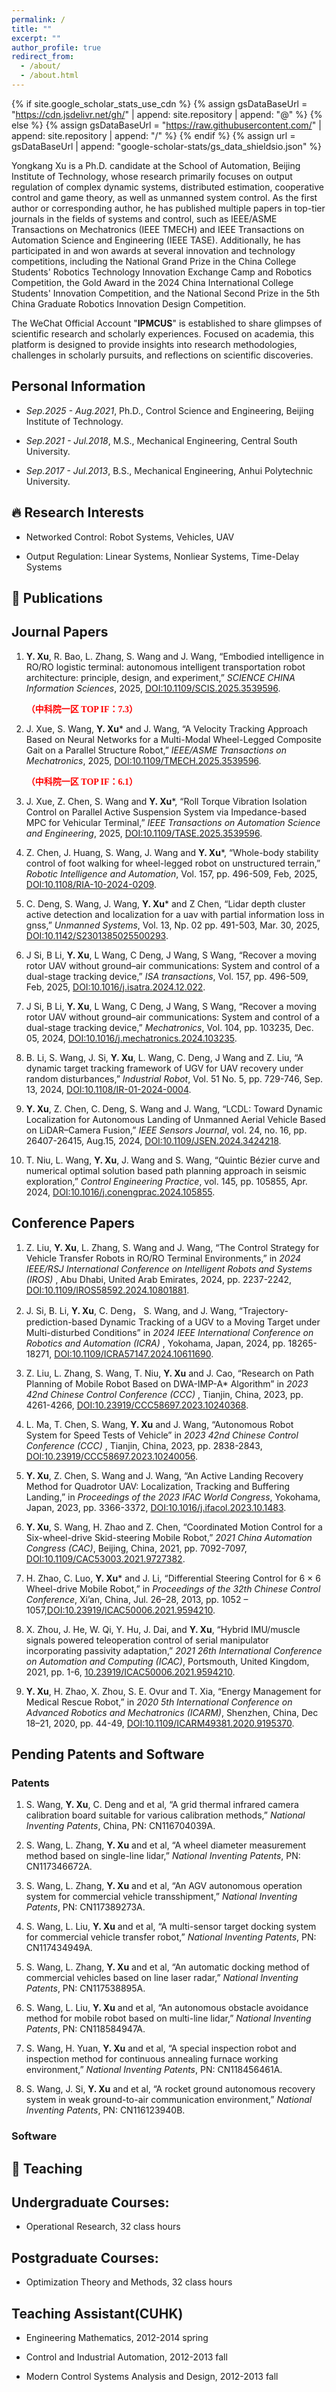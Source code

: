 ```yaml
---
permalink: /
title: ""
excerpt: ""
author_profile: true
redirect_from: 
  - /about/
  - /about.html
---
```


{% if site.google_scholar_stats_use_cdn %}
{% assign gsDataBaseUrl = "https://cdn.jsdelivr.net/gh/" | append: site.repository | append: "@" %}
{% else %}
{% assign gsDataBaseUrl = "https://raw.githubusercontent.com/" | append: site.repository | append: "/" %}
{% endif %}
{% assign url = gsDataBaseUrl | append: "google-scholar-stats/gs_data_shieldsio.json" %}


<!-- Homepage  -->
<section id="-about-me" data-level="1">

  <p>Yongkang Xu is a Ph.D. candidate at the School of Automation, Beijing Institute of Technology, whose research primarily focuses on output regulation of complex dynamic systems, distributed estimation, cooperative control and game theory, as well as unmanned system control. As the first author or corresponding author, he has published multiple papers in top-tier journals in the fields of systems and control, such as IEEE/ASME Transactions on Mechatronics (IEEE TMECH) and IEEE Transactions on Automation Science and Engineering (IEEE TASE). Additionally, he has participated in and won awards at several innovation and technology competitions, including the National Grand Prize in the China College Students' Robotics Technology Innovation Exchange Camp and Robotics Competition, the Gold Award in the 2024 China International College Students' Innovation Competition, and the National Second Prize in the 5th China Graduate Robotics Innovation Design Competition.</p>
  <p>The WeChat Official Account "<b>IPMCUS</b>" is established to share glimpses of scientific research and scholarly experiences. Focused on academia, this platform is designed to provide insights into research methodologies, challenges in scholarly pursuits, and reflections on scientific discoveries.</p>

 <h1><i class="fa fa-vcard-o" aria-hidden="true"></i> Personal Information</h1>

 <ul>
<!--    <li><p><i>Nov.2020 - Now</i>, Professor, Control Science and Engineering, Beijing Institute of Technology.</p></li>
   <li><p><i>Aug.2015 - Sep.2018</i>, Postdoctoral Fellow, Automation Engineering, City University of Hong Kong.</p></li> -->
   <li><p><i>Sep.2025 - Aug.2021</i>, Ph.D., Control Science and Engineering, Beijing Institute of Technology.</p></li>
   <li><p><i>Sep.2021 - Jul.2018</i>, M.S., Mechanical Engineering, Central South University.</p></li>
   <li><p><i>Sep.2017 - Jul.2013</i>, B.S., Mechanical Engineering, Anhui Polytechnic University.</p></li>
 </ul>

 <h1> 🔥 Research Interests </h1>

 <ul>
   <li><p>Networked Control: Robot Systems, Vehicles, UAV</p>
   </li>
   <li><p>Output Regulation: Linear Systems, Nonliear Systems, Time-Delay Systems</p>
   </li>
 </ul>

</section>


<!-- Publications -->
<section id="-publications" data-level="1">

<h2> 📝 Publications </h2>

<section id="-journal-papers" data-level="2">
<h2>Journal Papers</h2>

<ol>
<li><p><b>Y. Xu</b>, R. Bao, L. Zhang, S. Wang and J. Wang, &ldquo;Embodied intelligence in RO/RO logistic terminal: autonomous intelligent transportation robot architecture: principle, design, and experiment,&rdquo; <i>SCIENCE CHINA Information Sciences</i>, 2025, <a href="https://scholar.google.com/scholar?hl=zh-CN&as_sdt=0%2C5&q=10.1109%2FTASE.2025.3539596&btnG=">DOI:10.1109/SCIS.2025.3539596</a>.</p><b><span style="font-family: serif; color: red;">（中科院一区 TOP IF：7.3）</span></b>
</li>

<li><p>J. Xue, S. Wang, <b>Y. Xu</b>* and J. Wang, &ldquo;A Velocity Tracking Approach Based on Neural Networks for a Multi-Modal Wheel-Legged Composite Gait on a Parallel Structure Robot,&rdquo; <i>IEEE/ASME Transactions on Mechatronics</i>, 2025, <a href="https://scholar.google.com/scholar?hl=zh-CN&as_sdt=0%2C5&q=10.1109%2FTASE.2025.3539596&btnG=">DOI:10.1109/TMECH.2025.3539596</a>. </p><b><span style="font-family: serif; color: red;">（中科院一区 TOP IF：6.1）</span></b></p>
</li>

<li><p>J. Xue, Z. Chen, S. Wang and <b>Y. Xu</b>*, &ldquo;Roll Torque Vibration Isolation Control on Parallel Active Suspension System via Impedance-based MPC for Vehicular Terminal,&rdquo; <i>IEEE Transactions on Automation Science and Engineering</i>, 2025, <a href="https://scholar.google.com/scholar?hl=zh-CN&as_sdt=0%2C5&q=10.1109%2FTASE.2025.3539596&btnG=">DOI:10.1109/TASE.2025.3539596</a>.</p>
</li>

<li><p>Z. Chen, J. Huang, S. Wang, J. Wang and <b>Y. Xu</b>*, &ldquo;Whole-body stability control of foot walking for wheel-legged robot on unstructured terrain,&rdquo; <i>Robotic Intelligence and Automation</i>, Vol. 157, pp. 496-509, Feb, 2025, <a href="https://scholar.google.com/scholar?hl=zh-CN&as_sdt=0%2C5&q=10.1108%2FRIA-10-2024-0209&btnG=">DOI:10.1108/RIA-10-2024-0209</a>.</p>
</li>

<li><p>C. Deng, S. Wang, J. Wang, <b>Y. Xu</b>* and Z Chen, &ldquo;Lidar depth cluster active detection and localization for a uav with partial information loss in gnss,&rdquo; <i>Unmanned Systems</i>, Vol. 13, Np. 02 pp. 491-503, Mar. 30, 2025, <a href="https://scholar.google.com/scholar?hl=zh-CN&as_sdt=0%2C5&q=10.1142%2FS2301385025500293&btnG=">DOI:10.1142/S2301385025500293</a>.</p>
</li>

<li><p>J Si, B Li, <b>Y. Xu</b>, L Wang, C Deng, J Wang, S Wang, &ldquo;Recover a moving rotor UAV without ground–air communications: System and control of a dual-stage tracking device,&rdquo; <i>ISA transactions</i>, Vol. 157, pp. 496-509, Feb, 2025, <a href="https://scholar.google.com/scholar?hl=zh-CN&as_sdt=0%2C5&q=10.1016%2Fj.isatra.2024.12.022&btnG=">DOI:10.1016/j.isatra.2024.12.022</a>.</p>
</li>

<li><p>J Si, B Li, <b>Y. Xu</b>, L Wang, C Deng, J Wang, S Wang, &ldquo;Recover a moving rotor UAV without ground–air communications: System and control of a dual-stage tracking device,&rdquo; <i>Mechatronics</i>, Vol. 104, pp. 103235, Dec. 05, 2024, <a href="https://scholar.google.com/scholar?hl=zh-CN&as_sdt=0%2C5&q=10.1016%2Fj.mechatronics.2024.103235&btnG=">DOI:10.1016/j.mechatronics.2024.103235</a>.</p>
</li>

<li><p>B. Li, S. Wang, J. Si, <b>Y. Xu</b>, L. Wang, C. Deng, J Wang and Z. Liu, &ldquo;A dynamic target tracking framework of UGV for UAV recovery under random disturbances,&rdquo; <i>Industrial Robot</i>, Vol. 51 No. 5, pp. 729-746, Sep. 13, 2024, <a href="https://scholar.google.com/scholar?hl=zh-CN&as_sdt=0%2C5&q=10.1108%2FIR-01-2024-0004&btnG=">DOI:10.1108/IR-01-2024-0004</a>.</p>
</li>

<li><p><b>Y. Xu</b>, Z. Chen, C. Deng, S. Wang and J. Wang, &ldquo;LCDL: Toward Dynamic Localization for Autonomous Landing of Unmanned Aerial Vehicle Based on LiDAR–Camera Fusion,&rdquo; <i>IEEE Sensors Journal</i>, vol. 24, no. 16, pp. 26407-26415, Aug.15, 2024, <a href="https://scholar.google.com/scholar?hl=zh-CN&as_sdt=0%2C5&q=10.1109%2FJSEN.2024.3424218&btnG=">DOI:10.1109/JSEN.2024.3424218</a>.</p>
</li>

<li><p>T. Niu, L. Wang, <b>Y. Xu</b>, J. Wang and S. Wang, &ldquo;Quintic Bézier curve and numerical optimal solution based path planning approach in seismic exploration,&rdquo; <i>Control Engineering Practice</i>, vol. 145, pp. 105855, Apr. 2024, <a href="https://scholar.google.com/scholar?hl=zh-CN&as_sdt=0%2C5&q=10.1016%2Fj.conengprac.2024.105855&btnG=">DOI:10.1016/j.conengprac.2024.105855</a>.</p>

</li>
</ol>
</section>

<section id="-conference-papers" data-level="2">
<h2>Conference Papers</h2>

<ol>

<li><p>Z. Liu, <b>Y. Xu</b>, L. Zhang, S. Wang and J. Wang, &ldquo;The Control Strategy for Vehicle Transfer Robots in RO/RO Terminal Environments,&rdquo; in <i>2024 IEEE/RSJ International Conference on Intelligent Robots and Systems (IROS) </i>, Abu Dhabi, United Arab Emirates, 2024, pp. 2237-2242,  <a href="https://scholar.google.com/scholar?hl=zh-CN&as_sdt=0%2C5&q=10.1109%2FIROS58592.2024.10801881&btnG=">DOI:10.1109/IROS58592.2024.10801881</a>.</p>
</li>


<li><p>J. Si, B. Li, <b>Y. Xu</b>, C. Deng， S. Wang, and J. Wang, &ldquo;Trajectory-prediction-based Dynamic Tracking of a UGV to a Moving Target under Multi-disturbed Conditions&rdquo; in <i>2024 IEEE International Conference on Robotics and Automation (ICRA) </i>, Yokohama, Japan, 2024, pp. 18265-18271, <a href="https://scholar.google.com/scholar?hl=zh-CN&as_sdt=0%2C5&q=10.1109%2FICRA57147.2024.10611690&btnG=">DOI:10.1109/ICRA57147.2024.10611690</a>.</p>
</li>

<li><p>Z. Liu, L. Zhang, S. Wang, T. Niu, <b>Y. Xu</b> and J. Cao, &ldquo;Research on Path Planning of Mobile Robot Based on DWA-IMP-A* Algorithm&rdquo; in <i>2023 42nd Chinese Control Conference (CCC) </i>, Tianjin, China, 2023, pp. 4261-4266, <a href="https://scholar.google.com/scholar?hl=zh-CN&as_sdt=0%2C5&q=10.23919%2FCCC58697.2023.10240368&btnG=">DOI:10.23919/CCC58697.2023.10240368</a>.</p>
</li>

<li><p>L. Ma, T. Chen, S. Wang, <b>Y. Xu</b> and J. Wang, &ldquo;Autonomous Robot System for Speed Tests of Vehicle&rdquo; in <i>2023 42nd Chinese Control Conference (CCC) </i>, Tianjin, China, 2023, pp. 2838-2843, <a href="https://scholar.google.com/scholar?hl=zh-CN&as_sdt=0%2C5&q=10.23919%2FCCC58697.2023.10240056&btnG=">DOI:10.23919/CCC58697.2023.10240056</a>.</p>
</li>

<li><p><b>Y. Xu</b>, Z. Chen, S. Wang and J. Wang, &ldquo;An Active Landing Recovery Method for Quadrotor UAV: Localization, Tracking and Buffering Landing,&rdquo; in <i>Proceedings of the 2023 IFAC World Congress</i>, Yokohama, Japan, 2023, pp. 3366-3372, <a href="https://scholar.google.com/scholar?hl=zh-CN&as_sdt=0%2C5&q=10.1016%2Fj.ifacol.2023.10.1483&btnG=)">DOI:10.1016/j.ifacol.2023.10.1483</a>.</p>
</li>
<li><p><b>Y. Xu</b>, S. Wang, H. Zhao and Z. Chen, &ldquo;Coordinated Motion Control for a Six-wheel-drive Skid-steering Mobile Robot,&rdquo; <i>2021 China Automation Congress (CAC)</i>, Beijing, China, 2021, pp. 7092-7097, <a href="https://scholar.google.com/scholar?hl=zh-CN&as_sdt=0%2C5&q=10.1109%2FCAC53003.2021.9727382&btnG=">DOI:10.1109/CAC53003.2021.9727382</a>.</p>
</li>
<li><p>H. Zhao, C. Luo, <b>Y. Xu</b>* and J. Li, &ldquo;Differential Steering Control for 6 × 6 Wheel-drive Mobile Robot,&rdquo; in <i>Proceedings of the 32th Chinese Control Conference</i>, Xi’an, China, Jul. 26–28, 2013, pp. 1052 – 1057,<a href="https://scholar.google.com/scholar?hl=zh-CN&as_sdt=0%2C5&q=10.23919%2FICAC50006.2021.9594210&btnG=">DOI:10.23919/ICAC50006.2021.9594210</a>.</p>
</li>
<li><p>X. Zhou, J. He, W. Qi, Y. Hu, J. Dai, and <b>Y. Xu</b>, &ldquo;Hybrid IMU/muscle signals powered teleoperation control of serial manipulator incorporating passivity adaptation,&rdquo; <i>2021 26th International Conference on Automation and Computing (ICAC)</i>, Portsmouth, United Kingdom, 2021, pp. 1-6, <a href="https://scholar.google.com/scholar?hl=zh-CN&as_sdt=0%2C5&q=10.23919%2FICAC50006.2021.9594210&btnG=">10.23919/ICAC50006.2021.9594210</a>.</p>
</li>
<li><p><b>Y. Xu</b>, H. Zhao, X. Zhou, S. E. Ovur and T. Xia, &ldquo;Energy Management for Medical Rescue Robot,&rdquo; in <i>2020 5th International Conference on Advanced Robotics and Mechatronics (ICARM)</i>, Shenzhen, China, Dec 18–21, 2020, pp. 44-49, <a href="https://scholar.google.com/scholar?hl=zh-CN&as_sdt=0%2C5&q=10.1109%2FICARM49381.2020.9195370&btnG=">DOI:10.1109/ICARM49381.2020.9195370</a>.</p>
</li>
</ol>
</section>

<section id='-pending-patents-and-software' data-level="2">

<h2>Pending Patents and Software</h2>
<h3>Patents</h3>
<ol>
<li><p>S. Wang, <b>Y. Xu</b>, C. Deng and et al, &ldquo;A grid thermal infrared camera calibration board suitable for various calibration methods,&rdquo; <i>National Inventing Patents</i>, China, PN: CN116704039A.</p>
</li>
<li><p>S. Wang, L. Zhang, <b>Y. Xu</b> and et al, &ldquo;A wheel diameter measurement method based on single-line lidar,&rdquo; <i>National Inventing Patents</i>, PN: CN117346672A.</p>
</li>
<li><p>S. Wang, L. Zhang, <b>Y. Xu</b> and et al, &ldquo;An AGV autonomous operation system for commercial vehicle transshipment,&rdquo; <i>National Inventing Patents</i>, PN: CN117389273A.</p>
</li>
<li><p>S. Wang, L. Liu, <b>Y. Xu</b> and et al, &ldquo;A multi-sensor target docking system for commercial vehicle transfer robot,&rdquo; <i>National Inventing Patents</i>, PN: CN117434949A.</p>
</li>
<li><p>S. Wang, L. Zhang, <b>Y. Xu</b> and et al, &ldquo;An automatic docking method of commercial vehicles based on line laser radar,&rdquo; <i>National Inventing Patents</i>, PN: CN117538895A.</p>
</li>
<li><p>S. Wang, L. Liu, <b>Y. Xu</b> and et al, &ldquo;An autonomous obstacle avoidance method for mobile robot based on multi-line lidar,&rdquo; <i>National Inventing Patents</i>, PN: CN118584947A.</p>
</li>
<li><p>S. Wang, H. Yuan, <b>Y. Xu</b> and et al, &ldquo;A special inspection robot and inspection method for continuous annealing furnace working environment,&rdquo; <i>National Inventing Patents</i>, PN: CN118456461A.</p>
</li>
<li><p>S. Wang, J. Si, <b>Y. Xu</b> and et al, &ldquo;A rocket ground autonomous recovery system in weak ground-to-air communication environment,&rdquo; <i>National Inventing Patents</i>, PN: CN116123940B.</p>
</li>

</ol>
<h3>Software</h3>
<ol>
<!-- <li><p>S. Yuan and <b>M. Lu</b>, &ldquo;The analysis and optimization system for motorized spindle of NC machine tools,&rdquo; <i>Software Copyright</i>, China, register No.:2010SR027562.</p>
</li>
<li><p><b>M. Lu</b>, J. Dong, B. Xie, G. Liu, F. Deng and J. Chen &ldquo;An ESP32-based CAN bus communication system,&rdquo; <i>Software Copyright</i>, China, register No.:2023SR0372311, granted Mar. 2023.</p>
</li>
<li><p><b>M. Lu</b>, J. Dong, G. Liu, B. Xie, F. Deng and J. Chen &ldquo;A PaddlePaddle-based robotic vision classification system,&rdquo; <i>Software Copyright</i>, China, register No.:2023SR0372459, granted Mar. 2023.</p>
</li>
<li><p><b>M. Lu</b>, G. Liu, X. He, B. Xie, J. Dong, G. Sun, F. Deng and J. Chen &ldquo;A stepper motor position detection software based on a measuring encoder,&rdquo; <i>Software Copyright</i>, China, register No.:2023SR0375421, granted Mar. 2023.</p>
</li>
<li><p><b>M. Lu</b>, B. Xie, J. Dong, G. Liu, X. Yang, F. Deng and J. Chen &ldquo;A JSON-based communication system between ROS and ESP32,&rdquo; <i>Software Copyright</i>, China, register No.:2023SR0375420, granted Mar. 2023.</p>
</li> -->
</ol>
</section>

</section>


<!--  Teaching -->
<section id='-teaching' data-level="1">

<h1> 📖 Teaching </h1>
<h2>Undergraduate Courses:</h2>
 <ul>
<li><p>Operational Research, 32 class hours</p>
</li>
</ul>
<h2>Postgraduate Courses:</h2>
<ul>
<li><p>Optimization Theory and Methods, 32 class hours</p>
</li> 
</ul>
<h2>Teaching Assistant(CUHK)</h2>
<ul>
 <li><p>Engineering Mathematics, 2012-2014 spring</p>
</li>
<li><p>Control and Industrial Automation, 2012-2013 fall</p>
</li>
<li><p>Modern Control Systems Analysis and Design, 2012-2013 fall 
<br />
<br />
<br />
<br />
<br />
<br />
<br />
<br />
<br />
<br />
<br />
<br />
<br />
<br />
<br />
<br />
<br /></p>
</li>
</ul>
</section>



<!-- Research Group -->
<section id='-group' data-level="1">

<h1> 💬 Research Group </h1>
<h2>Current Members</h2>
<h3>Postdoctoral Fellows</h3>
<div style="display: flex;">
  <!-- 左列 -->
    <div style="width: 50%; padding-right: 10px;"> 
    <ul>
      <li>Kedi Xie (2023-2025)</li>
    </ul>
  </div>
</div>

<h3>PhD Students</h3>
<div style="display: flex;">

  <!-- 左列 -->
   <div style="width: 50%; padding-right: 10px;"> 
    <ul>
      <li>Haizhou Yang (2020-2026)</li>
      <li>Lupeng Liu (2021-2025)</li>
      <li>Lan Zhang (2021-2025)</li>
      <li>Faqi Wang (2022-2026)</li>
      <li>Geyuan Liu (2022-2028)</li>
      <li>Qiang Wang (2023-2027)</li>
    </ul>
  </div>

  <!-- 右列 -->
  <div style="width: 50%; padding-left: 10px;">
    <ul>
      <li>Bowei Xie (2023-2027)</li>
      <li>Xianzhi Yang (2023-2029)</li>
      <li>Guanghui Sun (2024-2028)</li>
      <li>Fangzhe Xu (2024-2029)</li>
      <li>Xinrui Xie (2024-2030)</li>
    </ul>
  </div>

</div>


<h3>Master Students</h3>

<div style="display: flex;">

  <!-- 左列 -->
 <div style="width: 50%; padding-right: 10px;">
    <ul>
      <li>Jianyi Cai (2022-2025)</li>
      <li>Yulong Lin (2022-2025)</li>
      <li>Yufan Lu (2022-2025)</li>
      <li>Yuhan Bao (2023-2026)</li>
      <li>Hongzeng Li (2023-2026)</li>
    </ul>
  </div> 

  <!-- 右列 -->
   <div style="width: 50%; padding-left: 10px;">
    <ul>
      <li>Qilin Yan (2023-2026)</li>
      <li>Fujian Sun (2024-2027)</li>
      <li>Zelong Xie (2024-2027)</li>
      <li>Shiduo Wang (2024-2027)</li>
      <li>Wei Nie (2024-2027)</li>
    </ul>
  </div>

</div> 

<h2>Graduated Members</h2>
<h3>PhD Students</h3>
<div style="display: flex;">

  <!-- 左列 -->
 <div style="width: 50%; padding-right: 10px;"> 
    <ul>
      <li>Jieshuai Wu (2024)</li>
    </ul>
  </div>
</div> 

<h3>Master Students</h3>
<div style="display: flex;">

  <!-- 左列 -->
 <div style="width: 50%; padding-right: 10px;"> 
    <ul>
      <li>Xingxiu He (2022)</li>
      <li>Yongjie Zhang (2023)</li>
      <li>Ze'an Bao (2023)</li>
      <li>Juan Dong (2024)</li>
    </ul>
  </div>
</div> 

<div class='paper-box'><div class='full-width-box'><div><img src='images/合照.jpg' alt="sym" width="100%"></div></div></div> 
</section>



<!-- Awards -->
<section id="-awards" data-level="1">

<h1> 🎖 Awards </h1>

<section id="-research-awards" data-level="2">
 
<h2>Research Awards</h2>

<div class='paper-box'><div class='paper-box-image'><div>  <img src='images/Best Paper Award for ICCA.jpg' alt="sym" width="100%"></div></div>
<div class='paper-box-text' markdown="1">
Best Paper Award for ICCA, 2024

L. Liu, **M. Lu**, F. Deng, L. Dou and J. Chen
</div>
</div>
<div class='paper-box'><div class='paper-box-image'><div>  <img src='images/Best Theoretical Paper Award for YAC.jpg' alt="sym" width="100%"></div></div>
<div class='paper-box-text' markdown="1">
Best Theoretical Paper Award for YAC, 2023

Z. Bao, **M. Lu**, F. Deng
</div>
</div> 
<ul>
  <li><p>Best Paper Award for IEEE ICCA, 2024</p>
  </li>
  <li><p>Best Theoretical Paper Award for YAC, 2023</p>
  </li>
  <li><p>Best Paper Award for WCICA, 2018</p>
  </li>
  <li><p>Zhang Si-Ying (CCDC) Outstanding Youth Paper Award, 2018</p>
  </li>
  <li><p>Shimemura Young Author Prize for ASCC, 2017</p>
  </li>
  <li><p>Hong Kong Reaching Out Award 2014-2015, 2015</p>
  </li> 
</ul>
</section>

<section id="-competition-awards" data-level="2">

<h2>Competition Awards</h2>

<ul>
   <li><p>2024 Intelligent Unmanned Systems Challenge - Flight Obstacle Avoidance Champion  <a href="https://github.com/Sterbenover/Drone-Racing-Video/raw/refs/heads/main/%E2%80%9C%E6%96%B0%E9%95%BF%E6%B1%9F%E6%9D%AF%E2%80%9D2024%E6%99%BA%E8%83%BD%E6%97%A0%E4%BA%BA%E7%B3%BB%E7%BB%9F%E6%8C%91%E6%88%98%E8%B5%9B-%E9%A3%9E%E8%A1%8C%E9%81%BF%E9%9A%9C%E5%86%A0%E5%86%9B.mp4" class="download-btn" download>Video</a> </p>
   </li> 

   <li><p>2024 Intelligent Unmanned Systems Challenge - Air-Ground Coordination Champion  <a href="https://github.com/Sterbenover/Drone-Racing-Video/raw/refs/heads/main/%E2%80%9C%E6%96%B0%E9%95%BF%E6%B1%9F%E6%9D%AF%E2%80%9D2024%E6%99%BA%E8%83%BD%E6%97%A0%E4%BA%BA%E7%B3%BB%E7%BB%9F%E6%8C%91%E6%88%98%E8%B5%9B-%E7%A9%BA%E5%9C%B0%E5%8D%8F%E5%90%8C%E5%86%A0%E5%86%9B.mp4" class="download-btn" download>Video</a> </p>
   </li>

   <li><p>2023 "Challenge Cup" Capital University Students' Extracurricular Academic and Scientific Works Provincial Competition Champion  <a href="https://github.com/Sterbenover/Drone-Racing-Video/raw/refs/heads/main/%E9%BB%91%E7%A7%91%E6%8A%80%E6%8F%90%E4%BA%A4%E8%A7%86%E9%A2%91.mp4" class="download-btn" download>Video</a> </p>
  </li>

  <li><p>2023 Intelligent Unmanned Systems Challenge - Flight Obstacle Avoidance Champion  <a href="https://github.com/Sterbenover/Drone-Racing-Video/raw/refs/heads/main/%E2%80%9C%E7%85%A7%E8%90%A4%E6%9D%AF%E2%80%9D2023%E6%99%BA%E8%83%BD%E6%97%A0%E4%BA%BA%E7%B3%BB%E7%BB%9F%E6%8C%91%E6%88%98%E8%B5%9B-%E9%A3%9E%E8%A1%8C%E9%81%BF%E9%9A%9C%E5%86%A0%E5%86%9B.mp4" class="download-btn" download>Video</a> </p>
  </li>

  <li><p>2023 Intelligent Unmanned Systems Challenge - Air-Ground Coordination Runner-up  <a href="https://github.com/Sterbenover/Drone-Racing-Video/raw/refs/heads/main/%E2%80%9C%E7%85%A7%E8%90%A4%E6%9D%AF%E2%80%9D2023%E6%99%BA%E8%83%BD%E6%97%A0%E4%BA%BA%E7%B3%BB%E7%BB%9F%E6%8C%91%E6%88%98%E8%B5%9B-%E7%A9%BA%E5%9C%B0%E5%8D%8F%E5%90%8C%E4%BA%9A%E5%86%9B.mp4" class="download-btn" download>Video</a> </p>
  </li>

  <li><p>ROBOMASTER Planning and Control Special Competition Champion  <a href="https://github.com/Sterbenover/Drone-Racing-Video/raw/refs/heads/main/ROBOMASTER%E8%A7%84%E5%88%92%E6%8E%A7%E5%88%B6%E4%B8%93%E9%A1%B9%E8%B5%9B%E5%86%A0%E5%86%9B.mp4" class="download-btn" download>Video</a> </p>
  </li>

  <li><p>18th "Challenge Cup" National College Students' Extracurricular Academic and Scientific Works Competition Runner-up</p>
  </li>
</ul>
</section>
</section>


<!-- Service -->
<section id='-service' data-level="1">

<h1> 💻 Service </h1>

<section id='-research-grants' data-level="2">

<h2>Research Grants</h2>
<ul>
<li><p>Principal Investigator,&ldquo;Research on the design of commercial vehicle-oriented transportation robot&rdquo;,The Beijing Institute of Technology Technology Innovation Programme (ITIP) Special Student Technology Innovation Team Project,2024.01-2025.6</p>
</li>
<li><p>Participant,&ldquo;Design and optimization of a small multi-functional high-mobility rescue robot system for major natural disasters&rdquo;,National Key R&D Program of China,2020.01-2022.12</p>
</li>
<li><p>Participant,&ldquo;Autonomous motion control theory and key technologies of wheel-foot robot in complex terrain&rdquo;,General Program of National Natural Science Fund of China,2020.01-2024.12</p>
</li>
<li><p>Participant,&ldquo;Research on key control method of UAV ground dynamic recovery based on cooperation of unmanned vehicle and Stewart platform&rdquo;,General Program of National Natural Science Fund of China,2025.01-2029.12</p>
</li>
<!-- <li><p>Participant,&ldquo;Cooperative output regulation of nonlinear multi-agent systems and its applications&rdquo;,National Natural Science Foundation of China,2018.01-2021.12</p>
</li> -->
</ul>
</section>

<section id='-professional-activities' data-level="2">

<h2>Professional Activities</h2>
<h3>International Program Committee</h3>
<ul>
<li><p>Session Chair: The 2023 WRC Symposium on Advanced Robotics and Automation（WRC SARA） &amp; Automation, Beijing, China, Aug. 23–24, 2023</p>
</li>
<!-- <li><p>Associate Editor: The 2020 16th International Conference on Control, Automation, Robotics and Vision (ICARCV), Shenzhen, Dec. 13–15, 2020</p>
</li>
<li><p>Associate Editor and Session Chair: The 2019 IEEE International Conference on Control &amp; Automation, Edinburgh, Scotland, Jul. 16–19, 2019</p>
</li>
<li><p>Associate Editor: The 2018 15th International Conference on Control, Automation, Robotics and Vision (ICARCV), Singapore, Nov. 18–21, 2018</p>
</li>
<li><p>Associate Editor: The 2018 IEEE International Conference on Control &amp; Automation, Anchorage, Alaska, USA, Jun. 12–15, 2018</p>
</li>
<li><p>Publicity Chair and Associate Editor: The 2017 IEEE International Conference on Control &amp; Automation, Ohrid, Macedonia, Jul. 3–6, 2017</p>
</li>
<li><p>Associate Editor: The 2016 IEEE International Conference on Control &amp; Automation, Kathmandu, Nepal, Jun. 1–3, 2016</p>
</li> -->
</ul>
<h3>Journal Reviewer</h3>
<ul>
<li><p>IEEE/ASME Transactions on Mechatronics</p>
</li>
<li><p>IEEE Transactions on Automation Science and Engineering</p>
</li>
<li><p>IEEE Transactions on Intelligent Transportation Systems</p>
</li>
<li><p>IEEE Transactions on Circuits and Systems</p>
</li>
<li><p>Advanced Engineering Informatics</p>
</li>
<li><p>ISA Transactions</p>
</li>
<li><p>Measurement Science and Technology</p>
</li>
<li><p>The Innovation</p>
</li>
<li><p>Control Engineering Practice</p>
</li>
<li><p>Engineering Research Express</p>
</li>
<li><p>Unmanned Systems</p>
</li>
<li><p>Bioinspiration & Biomimetics</p>
</li>
</ul>
</section>

<section id='-conference-presentations' data-level="2">

<h2>Conference Presentations</h2>
<ul>
<li><p>The 2023 International Federation of Automatic Control (IFAC) World Congress &amp; Automation, Yokohama, Japan, Jul. 16–19, 2023 (20 mins)</p>
</li>
<li><p>2021 China Automation Congress, Beijing, China, Jun. 9–11, 2020 (20 mins)</p>
</li>
<!--<li><p>The 2018 Asian Control Conference, Gold Coast, Australia, Dec. 17–20, 2017 (20 mins)</p>
</li>
<li><p>The 2017 American Control Conference, Seattle, USA, May 24–26, 2017 (20 mins)</p>
</li>
<li><p>The 14th International Conference on Control, Automation, Robotics and Vision, Phuket, Thailand, Nov. 13–15, 2016 (20 mins)</p>
</li>
<li><p>The 2015 IEEE International Conference on Information and Automation, Li jiang, China, Aug. 8–10, 2015 (20 mins)</p>
</li>
<li><p>The 2015 American Control Conference, Chicago, USA, July 1–3, 2015 (20 mins)</p>
</li>
<li><p>The 33rd Chinese Control Conference, Nanjing, China, July 28–30, 2014 (20 mins)</p>
</li>
<li><p>The 4th IEEE International Conference on Cyber Technology in Automation, Control and Intelligent Systems, Hong Kong, China, June 4–7, 2014 (20 mins)</p>
</li>
<li><p>The 32nd Chinese Control Conference, Xi’an, China, July 26–28, 2013 (20 mins)</p>
</li> -->
</ul>
</section>
</section>


<section id='-projects' data-level="1">
<h1> <i class="fa fa-gears" aria-hidden="true"></i> Projects </h1>

<section id='-demos-codes' data-level="2">
<h2>Demos & Codes</h2>

<h4>Robust distributed nash equilibrium seeking subject to communication constraints</h4>
<div class='paper-box'><div class='paper-box-image'><div><div class="badge">TAC 2024</div><img src='images/gif/1-450_300.gif' alt="sym" width="100%"></div></div>
<div class='paper-box-text' markdown="1">

<!-- [Robust distributed nash equilibrium seeking subject to communication constraints](https://scholar.google.com/scholar?hl=en&as_sdt=0%2C5&q=DOI%3A+10.1109%2FTAC.2024.3476195&oq=) -->
This paper addresses the robust distributed Nash equilibrium seeking problem of N -player games under switching networks and communication delays. The salient feature of this work is that the switching communication networks can be uniformly strongly connected, and the communication delays are allowed to be arbitrarily unknown, time-varying and bounded. We illustrate our proposed approach by its application to practical motion control of mobile robots with some experiments. 

Authors： L. Liu, **M. Lu**, S. Wang, F. Deng and J. Chen

**Videos**: <a href="https://github.com/Sterbenover/Drone-Racing-Video/raw/refs/heads/main/Mobile_robots_experiment_for_a_connectivity_control_game.mp4" class="gold-link">bilibili<img src="images/bilibili.png" alt="icon" class="icon"></a>&nbsp;&nbsp;&nbsp;**Code**: <a href="https://github.com/Sterbenover/Drone-Racing-Video/raw/refs/heads/main/%E2%80%9C%E6%96%B0%E9%95%BF%E6%B1%9F%E6%9D%AF%E2%80%9D2024%E6%99%BA%E8%83%BD%E6%97%A0%E4%BA%BA%E7%B3%BB%E7%BB%9F%E6%8C%91%E6%88%98%E8%B5%9B-%E9%A3%9E%E8%A1%8C%E9%81%BF%E9%9A%9C%E5%86%A0%E5%86%9B.mp4" class="gold-link">Github <img src="https://img.shields.io/github/stars/maobinlu/demos-codes?style=social" alt="Github Stars"> </a>

</div>
</div>

<h4>Output feedback control of uncertain Euler–Lagrange systems by internal model</h4>
<div class='paper-box'><div class='paper-box-image'><div><div class="badge">Automatica 2023</div><img src='images/gif/2-450_300.gif' alt="sym" width="100%"></div></div>
<div class='paper-box-text' markdown="1">

<!-- [Output feedback control of uncertain Euler–Lagrange systems by internal model](https://scholar.google.com/scholar?hl=en&as_sdt=0%2C5&q=DOI%3A+10.1016%2Fj.automatica.2023.111189&btnG=) -->

In this paper, we investigate the trajectory tracking control problem of a class of uncertain Euler–Lagrange systems subject to disturbances. We propose a class of dynamic output feedback control laws which depends on the tracking error of the position and that of the velocity. Specifically, by characterizing the reference trajectory and the disturbances with an exosystem, we design an internal model to learn the desired feedforward input such that the reference trajectory can be tracked in spite of unknown system parameters and disturbances. The effectiveness of the proposed approach is illustrated by its application to trajectory tracking control of a three-link cylindrical robot arm. 

Authors： X. He, **M. Lu**

**Videos**: <a href="https://github.com/Sterbenover/Drone-Racing-Video/raw/refs/heads/main/ROS_sim.mp4" class="gold-link">bilibili<img src="images/bilibili.png" alt="icon" class="icon"></a>&nbsp;&nbsp;&nbsp;**Code**: <a href="https://github.com/Sterbenover/Drone-Racing-Video/raw/refs/heads/main/%E2%80%9C%E6%96%B0%E9%95%BF%E6%B1%9F%E6%9D%AF%E2%80%9D2024%E6%99%BA%E8%83%BD%E6%97%A0%E4%BA%BA%E7%B3%BB%E7%BB%9F%E6%8C%91%E6%88%98%E8%B5%9B-%E9%A3%9E%E8%A1%8C%E9%81%BF%E9%9A%9C%E5%86%A0%E5%86%9B.mp4" class="gold-link">Github <img src="https://img.shields.io/github/stars/maobinlu/demos-codes?style=social" alt="Github Stars"> </a>
 

</div>
</div>

<!-- <h4>Distributed Nash Equilibrium Seeking with Communication Delays</h4>
<div class='paper-box'><div class='paper-box-image'><div><div class="badge">ICCA 2024(Best Paper Award)</div><img src='images/6-450_300.jpg' alt="sym" width="100%"></div></div>
<div class='paper-box-text' markdown="1"> -->

<!-- [Distributed Nash Equilibrium Seeking with Communication Delays](https://scholar.google.com/scholar?hl=en&as_sdt=0%2C5&q=DOI%3A+10.1109%2FICCA62789.2024.10591839&btnG=) -->

<!-- This paper addresses the problem of distributed Nash equilibrium seeking in N-player games for single inte-grator dynamics subject to strongly connected networks and communication delays. We propose a distributed estimator for each player, enabling them to estimate the actions of all players. Next, we design a distributed Nash equilibrium seeking law using the gradient play technique. Then, we analyze the stability of the closed-loop system. By means of designing the Lyapunov-Krasovskii functional, we demonstrate that Nash equilibrium seeking is achieved at an exponential rate, even in the presence of unknown and bounded communication delays. Finally, we provide a simulation example to illustrate the effectiveness of our proposed approach.

Authors： L. Liu, **M. Lu**, S. Wang, F. Deng, L. Dou and J. Chen -->

<!-- **Videos**: <a href="https://github.com/Sterbenover/Drone-Racing-Video/raw/refs/heads/main/ROS_sim.mp4" class="gold-link">bilibili<img src="images/bilibili.png" alt="icon" class="icon"></a> -->

<!-- </div>
</div>

<h4>Leader-Following Attitude Synchronization of Multiple Flexible Spacecraft Systems Subject to External Disturbance</h4>
<div class='paper-box'><div class='paper-box-image'><div><div class="badge">YAC 2023(Best Theoretical Paper Award)</div><img src='images/7-450_300.jpg' alt="sym" width="100%"></div></div>
<div class='paper-box-text' markdown="1"> -->

<!-- [Leader-Following Attitude Synchronization of Multiple Flexible Spacecraft Systems Subject to External Disturbance](https://scholar.google.com/scholar?hl=en&as_sdt=0%2C5&q=Leader-Following+Attitude+Synchronization+of+Multiple+Flexible+Spacecraft+Systems+Subject+to+External+Disturbance&btnG=) -->

<!-- This paper investigates the leader-following attitude synchronization problem of multiple flexible spacecraft systems under external disturbances. Compared with existing works, the external disturbance with unbounded energy is compensated.Given that the leader system's state can be conveyed to each follower, we develop a distributed observer for the leader system. Finally, we develop a distributed control law to solve the problem. The effectiveness and robustness of the control law are illustrated by some numerical simulations.

Authors： Z. Bao, **M. Lu**, F. Deng -->

<!-- **Videos**: <a href="https://github.com/Sterbenover/Drone-Racing-Video/raw/refs/heads/main/ROS_sim.mp4" class="gold-link">bilibili<img src="images/bilibili.png" alt="icon" class="icon"></a> -->
<!-- 
</div>
</div> -->

<h4>2024 Intelligent Unmanned Systems Challenge - Flight Obstacle Avoidance Champion</h4>
<div class='paper-box'><div class='paper-box-image'><div><div class="badge">National First Prize</div><img src='images/gif/3-450_300.gif' alt="sym" width="100%"></div></div>
<div class='paper-box-text' markdown="1">

Design a drone capable of fully autonomously completing five obstacle-avoidance tasks in a designated area: navigating through trees, passing through a tunnel, traversing a maze, flying through fixed hoops, and flying through moving hoops. During the flight, tasks must be completed in strict sequential order, but each team can choose how many tasks to execute based on their capabilities.

Team Members: J. Cai, W. Kong, Y. Bao, H. Li, Y. Liu and Q. Wang

Advisor: **M. Lu**, C. Wang and F. Deng

**Videos**: <a href="https://github.com/Sterbenover/Drone-Racing-Video/raw/refs/heads/main/%E2%80%9C%E6%96%B0%E9%95%BF%E6%B1%9F%E6%9D%AF%E2%80%9D2024%E6%99%BA%E8%83%BD%E6%97%A0%E4%BA%BA%E7%B3%BB%E7%BB%9F%E6%8C%91%E6%88%98%E8%B5%9B-%E9%A3%9E%E8%A1%8C%E9%81%BF%E9%9A%9C%E5%86%A0%E5%86%9B.mp4" class="gold-link">bilibili<img src="images/bilibili.png" alt="icon" class="icon"></a>&nbsp;&nbsp;&nbsp;**Code**: <a href="https://github.com/Sterbenover/Drone-Racing-Video/raw/refs/heads/main/%E2%80%9C%E6%96%B0%E9%95%BF%E6%B1%9F%E6%9D%AF%E2%80%9D2024%E6%99%BA%E8%83%BD%E6%97%A0%E4%BA%BA%E7%B3%BB%E7%BB%9F%E6%8C%91%E6%88%98%E8%B5%9B-%E9%A3%9E%E8%A1%8C%E9%81%BF%E9%9A%9C%E5%86%A0%E5%86%9B.mp4" class="gold-link">Github <img src="https://img.shields.io/github/stars/maobinlu/demos-codes?style=social" alt="Github Stars"> </a>

</div>
</div>

<h4>2024 Intelligent Unmanned Systems Challenge - Air-Ground Coordination Champion</h4>
<div class='paper-box'><div class='paper-box-image'><div><div class="badge">National First Prize</div><img src='images/gif/4-450_300.gif' alt="sym" width="100%"></div></div>
<div class='paper-box-text' markdown="1">

Using a ground unmanned vehicle and a rotary-wing drone will compete in a maze enclosed by barriers. Teams must remotely control or autonomously drive the unmanned vehicle to complete a rescue mission while avoiding hazardous areas. The drone assists the vehicle by performing overhead reconnaissance, communication, and guidance. Upon completing the mission, the unmanned vehicle and drone must park in their designated parking space and helipad, respectively. 

Team Members: Y. Lin, Z. Du, Y. Lu, Y. Bao, F. Wang and Q. Wang

Advisor: **M. Lu**, C. Chen and F. Deng

**Videos**: <a href="https://github.com/Sterbenover/Drone-Racing-Video/raw/refs/heads/main/%E2%80%9C%E6%96%B0%E9%95%BF%E6%B1%9F%E6%9D%AF%E2%80%9D2024%E6%99%BA%E8%83%BD%E6%97%A0%E4%BA%BA%E7%B3%BB%E7%BB%9F%E6%8C%91%E6%88%98%E8%B5%9B-%E7%A9%BA%E5%9C%B0%E5%8D%8F%E5%90%8C%E5%86%A0%E5%86%9B.mp4" class="gold-link">bilibili<img src="images/bilibili.png" alt="icon" class="icon"></a>&nbsp;&nbsp;&nbsp;**Code**: <a href="https://github.com/Sterbenover/Drone-Racing-Video/raw/refs/heads/main/%E2%80%9C%E6%96%B0%E9%95%BF%E6%B1%9F%E6%9D%AF%E2%80%9D2024%E6%99%BA%E8%83%BD%E6%97%A0%E4%BA%BA%E7%B3%BB%E7%BB%9F%E6%8C%91%E6%88%98%E8%B5%9B-%E9%A3%9E%E8%A1%8C%E9%81%BF%E9%9A%9C%E5%86%A0%E5%86%9B.mp4" class="gold-link">Github <img src="https://img.shields.io/github/stars/maobinlu/demos-codes?style=social" alt="Github Stars"> </a>

</div>
</div>

<h4>2023 "Challenge Cup" Capital University Students' Extracurricular Academic and Scientific Works Provincial Competition Champion</h4>
<div class='paper-box'><div class='paper-box-image'><div><div class="badge">Provincial Grand Prize</div><img src='images/gif/黑科技.gif' alt="sym" width="100%"></div></div>
<div class='paper-box-text' markdown="1">

To address the design problem of modular and flexible reconfiguration in robotic systems, a robot system capable of modular and flexible reconfiguration was designed across three levels: robotic mechanical structure, robotic circuit connections, and robotic communication system. 

Team Members: B. Xie, G. Liu, J. Dong, G. Sun and X. Yang

Advisor: **M. Lu**

**Videos**: <a href="https://github.com/Sterbenover/Drone-Racing-Video/raw/refs/heads/main/%E9%BB%91%E7%A7%91%E6%8A%80%E6%8F%90%E4%BA%A4%E8%A7%86%E9%A2%91.mp4" class="gold-link">bilibili<img src="images/bilibili.png" alt="icon" class="icon"></a>&nbsp;&nbsp;&nbsp;**Code**: <a href="https://github.com/Sterbenover/Drone-Racing-Video/raw/refs/heads/main/%E2%80%9C%E6%96%B0%E9%95%BF%E6%B1%9F%E6%9D%AF%E2%80%9D2024%E6%99%BA%E8%83%BD%E6%97%A0%E4%BA%BA%E7%B3%BB%E7%BB%9F%E6%8C%91%E6%88%98%E8%B5%9B-%E9%A3%9E%E8%A1%8C%E9%81%BF%E9%9A%9C%E5%86%A0%E5%86%9B.mp4" class="gold-link">Github <img src="https://img.shields.io/github/stars/maobinlu/demos-codes?style=social" alt="Github Stars"> </a>

</div>
</div>



</section>
</section>
